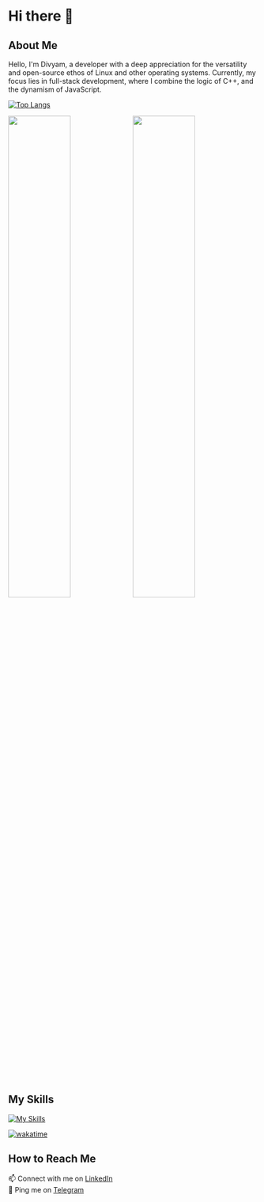 # Hi there 👋

<!--
**Mayvid0/Mayvid0** is a ✨ _special_ ✨ repository because its `README.md` (this file) appears on your GitHub profile.
-->

## About Me

Hello, I'm Divyam, a developer with a deep appreciation for the versatility and open-source ethos of Linux and other operating systems. Currently, my focus lies in full-stack development, where I combine the logic of C++, and the dynamism of JavaScript.




[![Top Langs](https://github-readme-stats.vercel.app/api/top-langs/?username=Mayvid0&layout=compact&theme=vision-friendly-dark)](https://github.com/anuraghazra/github-readme-stats)




<img src="https://github-readme-stats.vercel.app/api?username=Mayvid0&show_icons=true&theme=tokyonight" width="50%"/><img src="https://github-readme-streak-stats.herokuapp.com/?user=Mayvid0&theme=tokyonight" width="50%"/>
## My Skills

[![My Skills](https://skillicons.dev/icons?i=html,css,typescript,javascript,bootstrap,tailwind,c,cpp,golang,vim,neovim,linux,nodejs,express,react,mongo,mysql&theme=dark)](https://skillicons.dev)

[![wakatime](https://wakatime.com/badge/user/018de64b-fdf7-45be-ad6f-3e8e8ecfd47a.svg)](https://wakatime.com/@018de64b-fdf7-45be-ad6f-3e8e8ecfd47a)

## How to Reach Me

📫 Connect with me on [LinkedIn](https://www.linkedin.com/in/yehlelink)  
💬 Ping me on [Telegram](https://t.me/joLakeman)
